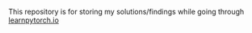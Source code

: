 This repository is for storing my solutions/findings while going through [learnpytorch.io](learnpytorch.io)

